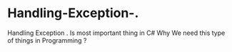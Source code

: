 # Handling-Exception-.
Handling Exception . Is most important thing in C#
Why We need this type of things in Programming ?
